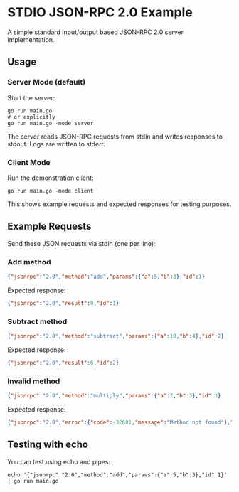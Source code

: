 # STDIO JSON-RPC 2.0 Example

A simple standard input/output based JSON-RPC 2.0 server implementation.

## Usage

### Server Mode (default)

Start the server:

```shell
go run main.go
# or explicitly
go run main.go -mode server
```

The server reads JSON-RPC requests from stdin and writes responses to stdout. Logs are written to stderr.

### Client Mode

Run the demonstration client:

```shell
go run main.go -mode client
```

This shows example requests and expected responses for testing purposes.

## Example Requests

Send these JSON requests via stdin (one per line):

### Add method

```json
{"jsonrpc":"2.0","method":"add","params":{"a":5,"b":3},"id":1}
```

Expected response:

```json
{"jsonrpc":"2.0","result":8,"id":1}
```

### Subtract method

```json
{"jsonrpc":"2.0","method":"subtract","params":{"a":10,"b":4},"id":2}
```

Expected response:

```json
{"jsonrpc":"2.0","result":6,"id":2}
```

### Invalid method

```json
{"jsonrpc":"2.0","method":"multiply","params":{"a":2,"b":3},"id":3}
```

Expected response:

```json
{"jsonrpc":"2.0","error":{"code":-32601,"message":"Method not found"},"id":3}
```

## Testing with echo

You can test using echo and pipes:

```shell
echo '{"jsonrpc":"2.0","method":"add","params":{"a":5,"b":3},"id":1}' | go run main.go
```
